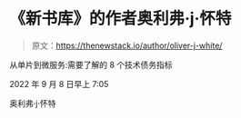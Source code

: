 # 《新书库》的作者奥利弗·j·怀特

> 原文：<https://thenewstack.io/author/oliver-j-white/>

从单片到微服务:需要了解的 8 个技术债务指标

2022 年 9 月 8 日早上 7:05

奥利弗·j·怀特